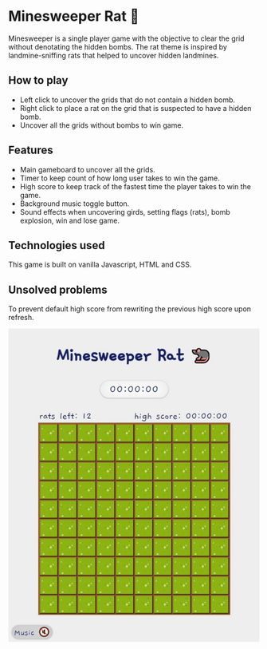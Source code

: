 # Minesweeper Rat 🐀
Minesweeper is a single player game with the objective to clear the grid without denotating the hidden bombs. The rat theme is inspired by landmine-sniffing rats that helped to uncover hidden landmines.

## How to play
-	Left click to uncover the grids that do not contain a hidden bomb.
-	Right click to place a rat on the grid that is suspected to have a hidden bomb.
-	Uncover all the grids without bombs to win game.

## Features
-	Main gameboard to uncover all the grids.
-	Timer to keep count of how long user takes to win the game.
-	High score to keep track of the fastest time the player takes to win the game.
-	Background music toggle button.
-	Sound effects when uncovering girds, setting flags (rats), bomb explosion, win and lose game.

## Technologies used
This game is built on vanilla Javascript, HTML and CSS.

## Unsolved problems
To prevent default high score from rewriting the previous high score upon refresh.

![Alt Text](https://github.com/shinyi-a/minesweeperRat/blob/main/minesweeperratUI.jpg)
